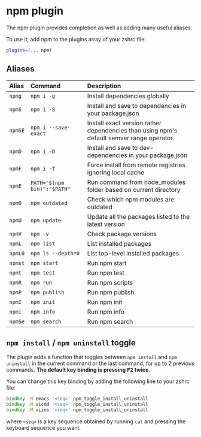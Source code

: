 # npm plugin

The npm plugin provides completion as well as adding many useful aliases.

To use it, add npm to the plugins array of your zshrc file:

```zsh
plugins=(... npm)
```

## Aliases

| Alias   | Command                      | Description                                                     |
|:------  |:-----------------------------|:----------------------------------------------------------------|
| `npmg`  | `npm i -g`                   | Install dependencies globally                                   |
| `npmS`  | `npm i -S`                   | Install and save to dependencies in your package.json           |
| `npmSE`  | `npm i --save-exact`          | Install exact version rather dependencies than using npm's default semver range operator.
| `npmD`  | `npm i -D`                   | Install and save to dev-dependencies in your package.json       |
| `npmF`  | `npm i -f`                   | Force install from remote registries ignoring local cache       |
| `npmE`  | `PATH="$(npm bin)":"$PATH"`  | Run command from node_modules folder based on current directory |
| `npmO`  | `npm outdated`               | Check which npm modules are outdated                            |
| `npmU`  | `npm update`                 | Update all the packages listed to the latest version            |
| `npmV`  | `npm -v`                     | Check package versions                                          |
| `npmL`  | `npm list`                   | List installed packages                                         |
| `npmL0` | `npm ls --depth=0`           | List top-level installed packages                               |
| `npmst` | `npm start`                  | Run npm start                                                   |
| `npmt`  | `npm test`                   | Run npm test                                                    |
| `npmR`  | `npm run`                    | Run npm scripts                                                 |
| `npmP`  | `npm publish`                | Run npm publish                                                 |
| `npmI`  | `npm init`                   | Run npm init                                                    |
| `npmi`  | `npm info`                   | Run npm info                                                    |
| `npmSe` | `npm search`                 | Run npm search                                                  |

## `npm install` / `npm uninstall` toggle

The plugin adds a function that toggles between `npm install` and `npm uninstall` in
the current command or the last command, for up to 2 previous commands. **The default
key binding is pressing <kbd>F2</kbd> twice**.

You can change this key binding by adding the following line to your zshrc file:

```zsh
bindkey -M emacs '<seq>' npm_toggle_install_uninstall
bindkey -M vicmd '<seq>' npm_toggle_install_uninstall
bindkey -M viins '<seq>' npm_toggle_install_uninstall
```

where `<seq>` is a key sequence obtained by running `cat` and pressing the keyboard
sequence you want.
